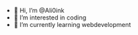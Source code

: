 - 👋 Hi, I’m @Ali0ink
- 👀 I’m interested in coding 
- 🌱 I’m currently learning webdevelopment

<!---
Ali0ink/Ali0ink is a ✨ special ✨ repository because its `README.md` (this file) appears on your GitHub profile.
You can click the Preview link to take a look at your changes.
--->
